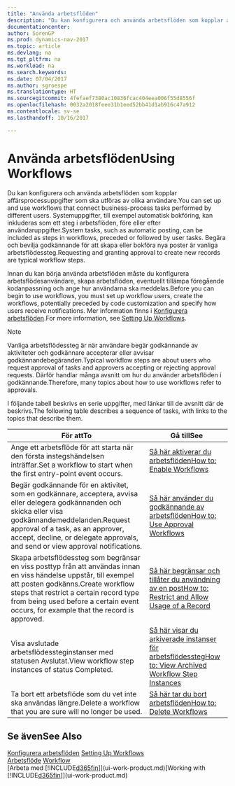```yaml
---
title: "Använda arbetsflöden"
description: "Du kan konfigurera och använda arbetsflöden som kopplar affärsprocessuppgifter som ska utföras av olika användare. Systemuppgifter, till exempel automatisk bokföring, kan inkluderas som ett steg i arbetsflöden, före eller efter användaruppgifter. Begära och bevilja godkännande för att skapa eller bokföra nya poster är vanliga arbetsflödessteg."
documentationcenter: 
author: SorenGP
ms.prod: dynamics-nav-2017
ms.topic: article
ms.devlang: na
ms.tgt_pltfrm: na
ms.workload: na
ms.search.keywords: 
ms.date: 07/04/2017
ms.author: sgroespe
ms.translationtype: HT
ms.sourcegitcommit: 4fefaef7380ac10836fcac404eea006f55d8556f
ms.openlocfilehash: 0032a2018feee31b1eed52bb41d1ab916c47a912
ms.contentlocale: sv-se
ms.lasthandoff: 10/16/2017

---
```

# <a name="using-workflows"></a><span data-ttu-id="324a7-105">Använda arbetsflöden</span><span class="sxs-lookup"><span data-stu-id="324a7-105">Using Workflows</span></span>
<span data-ttu-id="324a7-106">Du kan konfigurera och använda arbetsflöden som kopplar affärsprocessuppgifter som ska utföras av olika användare.</span><span class="sxs-lookup"><span data-stu-id="324a7-106">You can set up and use workflows that connect business-process tasks performed by different users.</span></span> <span data-ttu-id="324a7-107">Systemuppgifter, till exempel automatisk bokföring, kan inkluderas som ett steg i arbetsflöden, före eller efter användaruppgifter.</span><span class="sxs-lookup"><span data-stu-id="324a7-107">System tasks, such as automatic posting, can be included as steps in workflows, preceded or followed by user tasks.</span></span> <span data-ttu-id="324a7-108">Begära och bevilja godkännande för att skapa eller bokföra nya poster är vanliga arbetsflödessteg.</span><span class="sxs-lookup"><span data-stu-id="324a7-108">Requesting and granting approval to create new records are typical workflow steps.</span></span>  

 <span data-ttu-id="324a7-109">Innan du kan börja använda arbetsflöden måste du konfigurera arbetsflödesanvändare, skapa arbetsflöden, eventuellt tillämpa föregående kodanpassning och ange hur användarna ska meddelas.</span><span class="sxs-lookup"><span data-stu-id="324a7-109">Before you can begin to use workflows, you must set up workflow users, create the workflows, potentially preceded by code customization and specify how users receive notifications.</span></span> <span data-ttu-id="324a7-110">Mer information finns i [Konfigurera arbetsflöden](across-set-up-workflows.md).</span><span class="sxs-lookup"><span data-stu-id="324a7-110">For more information, see [Setting Up Workflows](across-set-up-workflows.md).</span></span>  

> [!NOTE]  
>  <span data-ttu-id="324a7-111">Vanliga arbetsflödessteg är när användare begär godkännande av aktiviteter och godkännare accepterar eller avvisar godkännandebegäranden.</span><span class="sxs-lookup"><span data-stu-id="324a7-111">Typical workflow steps are about users who request approval of tasks and approvers accepting or rejecting approval requests.</span></span> <span data-ttu-id="324a7-112">Därför handlar många avsnitt om hur du använder arbetsflöden i godkännande.</span><span class="sxs-lookup"><span data-stu-id="324a7-112">Therefore, many topics about how to use workflows refer to approvals.</span></span>  

 <span data-ttu-id="324a7-113">I följande tabell beskrivs en serie uppgifter, med länkar till de avsnitt där de beskrivs.</span><span class="sxs-lookup"><span data-stu-id="324a7-113">The following table describes a sequence of tasks, with links to the topics that describe them.</span></span>  

|<span data-ttu-id="324a7-114">**För att**</span><span class="sxs-lookup"><span data-stu-id="324a7-114">**To**</span></span>|<span data-ttu-id="324a7-115">**Gå till**</span><span class="sxs-lookup"><span data-stu-id="324a7-115">**See**</span></span>|  
|------------|-------------|  
|<span data-ttu-id="324a7-116">Ange ett arbetsflöde för att starta när den första instegshändelsen inträffar.</span><span class="sxs-lookup"><span data-stu-id="324a7-116">Set a workflow to start when the first entry-point event occurs.</span></span>|[<span data-ttu-id="324a7-117">Så här aktiverar du arbetsflöden</span><span class="sxs-lookup"><span data-stu-id="324a7-117">How to: Enable Workflows</span></span>](across-how-to-enable-workflows.md)|  
|<span data-ttu-id="324a7-118">Begär godkännande för en aktivitet, som en godkännare, acceptera, avvisa eller delegera godkännanden och skicka eller visa godkännandemeddelanden.</span><span class="sxs-lookup"><span data-stu-id="324a7-118">Request approval of a task, as an approver, accept, decline, or delegate approvals, and send or view approval notifications.</span></span>|[<span data-ttu-id="324a7-119">Så här använder du godkännande av arbetsflöden</span><span class="sxs-lookup"><span data-stu-id="324a7-119">How to: Use Approval Workflows</span></span>](across-how-use-approval-workflows.md)|  
|<span data-ttu-id="324a7-120">Skapa arbetsflödessteg som begränsar en viss posttyp från att användas innan en viss händelse uppstår, till exempel att posten godkänns.</span><span class="sxs-lookup"><span data-stu-id="324a7-120">Create workflow steps that restrict a certain record type from being used before a certain event occurs, for example that the record is approved.</span></span>|[<span data-ttu-id="324a7-121">Så här begränsar och tillåter du användning av en post</span><span class="sxs-lookup"><span data-stu-id="324a7-121">How to: Restrict and Allow Usage of a Record</span></span>](across-how-to-restrict-and-allow-usage-of-a-record.md)|  
|<span data-ttu-id="324a7-122">Visa avslutade arbetsflödessteginstanser med statusen Avslutat.</span><span class="sxs-lookup"><span data-stu-id="324a7-122">View workflow step instances of status Completed.</span></span>|[<span data-ttu-id="324a7-123">Så här visar du arkiverade instanser för arbetsflödessteg</span><span class="sxs-lookup"><span data-stu-id="324a7-123">How to: View Archived Workflow Step Instances</span></span>](across-how-to-view-archived-workflow-step-instances.md)|  
|<span data-ttu-id="324a7-124">Ta bort ett arbetsflöde som du vet inte ska användas längre.</span><span class="sxs-lookup"><span data-stu-id="324a7-124">Delete a workflow that you are sure will no longer be used.</span></span>|[<span data-ttu-id="324a7-125">Så här tar du bort arbetsflöden</span><span class="sxs-lookup"><span data-stu-id="324a7-125">How to: Delete Workflows</span></span>](across-how-to-delete-workflows.md)|  

## <a name="see-also"></a><span data-ttu-id="324a7-126">Se även</span><span class="sxs-lookup"><span data-stu-id="324a7-126">See Also</span></span>  
<span data-ttu-id="324a7-127">[Konfigurera arbetsflöden](across-set-up-workflows.md) </span><span class="sxs-lookup"><span data-stu-id="324a7-127">[Setting Up Workflows](across-set-up-workflows.md) </span></span>  
<span data-ttu-id="324a7-128">[Arbetsflöde](across-workflow.md) </span><span class="sxs-lookup"><span data-stu-id="324a7-128">[Workflow](across-workflow.md) </span></span>  
<span data-ttu-id="324a7-129">[Arbeta med [!INCLUDE[d365fin](includes/d365fin_md.md)]](ui-work-product.md)</span><span class="sxs-lookup"><span data-stu-id="324a7-129">[Working with [!INCLUDE[d365fin](includes/d365fin_md.md)]](ui-work-product.md)</span></span>

